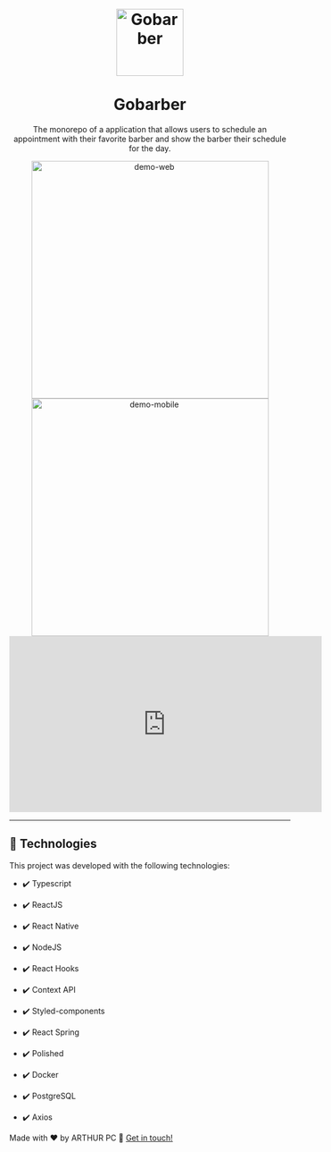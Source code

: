 <h1 align="center">
<br>
  <img src="./mobile/github/logo.png" alt="Gobarber" width="120">
<br>
<br>
Gobarber
</h1>

<p align="center">The monorepo of a application that allows users to schedule an appointment with their favorite barber and show the barber their schedule for the day.</p>

<div align="center" >
  <img src="./web/github/NewGoBarber.gif" alt="demo-web" height="425">
  <img src="./mobile/github/appgobarber.gif" alt="demo-mobile" height="425">
</div>

<iframe width="560" height="315" src="https://www.youtube.com/embed/a9bh6JTpaSs" frameborder="0" allow="accelerometer; autoplay; encrypted-media; gyroscope; picture-in-picture" allowfullscreen></iframe>

<hr />


## 🚀 Technologies

This project was developed with the following technologies:

- ✔️ Typescript

- ✔️ ReactJS

- ✔️ React Native

- ✔️ NodeJS

- ✔️ React Hooks

- ✔️ Context API

- ✔️ Styled-components

- ✔️ React Spring

- ✔️ Polished

- ✔️ Docker

- ✔️ PostgreSQL

- ✔️ Axios


Made with ♥ by ARTHUR PC :wave: [Get in touch!](https://www.linkedin.com/in/arthurpc03/)